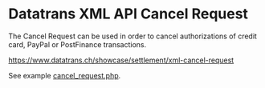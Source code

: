 Datatrans XML API Cancel Request
================================

The Cancel Request can be used in order to cancel authorizations
of credit card, PayPal or PostFinance transactions. 

https://www.datatrans.ch/showcase/settlement/xml-cancel-request

See example [cancel_request.php](../../examples/cancel_request.php).
